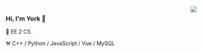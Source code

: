 <img align='right' src="https://github-readme-stats.vercel.app/api?username=Yorkzhang19961122&show_icons=true">

### Hi, I'm York 👋

🏫 EE 2 CS

⚒️ C++ / Python / JavaScript / Vue / MySQL

